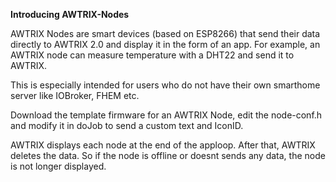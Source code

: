 **Introducing AWTRIX-Nodes**

AWTRIX Nodes are smart devices (based on ESP8266) that send their data directly to AWTRIX 2.0 and display it in the form of an app. For example, an AWTRIX node can measure temperature  with a DHT22 and send it to AWTRIX.

This is especially intended for users who do not have their own smarthome server like IOBroker, FHEM etc.

Download the template firmware for an AWTRIX Node, edit the node-conf.h and modify it in doJob to send a custom text and IconID. 

AWTRIX displays each node at the end of the apploop. After that, AWTRIX deletes the data. So if the node is offline or doesnt sends any data, the node is not longer displayed.
